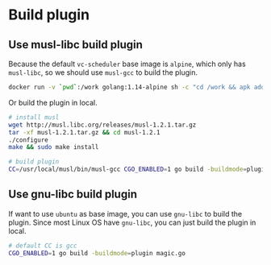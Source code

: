 # Build plugin

## Use musl-libc build plugin

Because the default `vc-scheduler` base image is `alpine`, which only has `musl-libc`, so we should use `musl-gcc` to
build the plugin.

```bash
docker run -v `pwd`:/work golang:1.14-alpine sh -c "cd /work && apk add musl-dev gcc && go build -buildmode=plugin magic.go"
```

Or build the plugin in local.

```bash
# install musl
wget http://musl.libc.org/releases/musl-1.2.1.tar.gz
tar -xf musl-1.2.1.tar.gz && cd musl-1.2.1
./configure
make && sudo make install

# build plugin
CC=/usr/local/musl/bin/musl-gcc CGO_ENABLED=1 go build -buildmode=plugin magic.go
```

## Use gnu-libc build plugin

If want to use `ubuntu` as base image, you can use `gnu-libc` to build the plugin. Since most Linux OS have `gnu-libc`,
you can just build the plugin in local.

```bash
# default CC is gcc
CGO_ENABLED=1 go build -buildmode=plugin magic.go
```
